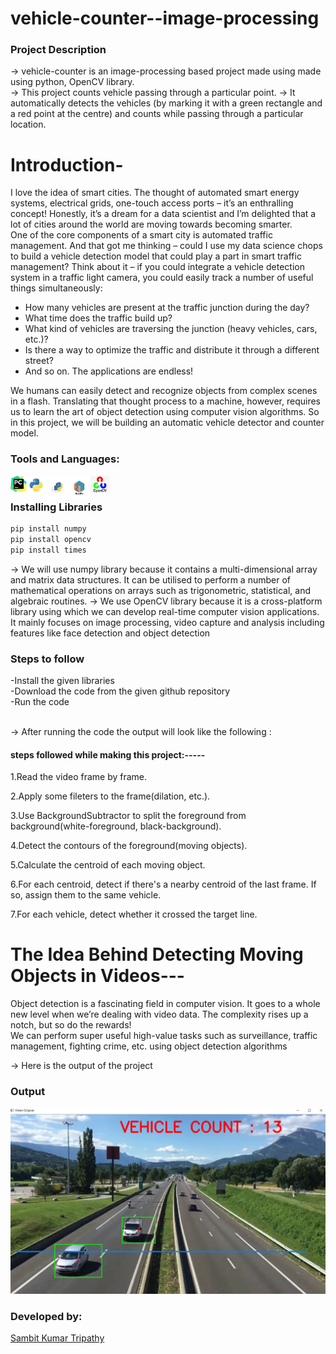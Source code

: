 # vehicle-counter--image-processing<br>
### Project Description
-> vehicle-counter is an image-processing based project made using made using python, OpenCV library.<br>
-> This project counts vehicle passing through a particular point.
-> It automatically detects the vehicles (by marking it with a green rectangle and a red point at the centre) and counts while passing through a particular location. 

# Introduction-
I love the idea of smart cities. The thought of automated smart energy systems, electrical grids, one-touch access ports – it’s an enthralling concept! Honestly, it’s a dream for a data scientist and I’m delighted that a lot of cities around the world are moving towards becoming smarter. <br>
One of the core components of a smart city is automated traffic management. And that got me thinking – could I use my data science chops to build a vehicle detection model that could play a part in smart traffic management?
Think about it – if you could integrate a vehicle detection system in a traffic light camera, you could easily track a number of useful things simultaneously: <br>

* How many vehicles are present at the traffic junction during the day?<br>
* What time does the traffic build up? <br>
* What kind of vehicles are traversing the junction (heavy vehicles, cars, etc.)?
* Is there a way to optimize the traffic and distribute it through a different street?
* And so on. The applications are endless!

We humans can easily detect and recognize objects from complex scenes in a flash. Translating that thought process to a machine, however, requires us to learn the art of object detection using computer vision algorithms.
So in this project, we will be building an automatic vehicle detector and counter model.

### Tools and Languages:
<img align="left" alt="pycharm" width="26px" src="pycharm.png" />
<img align="left" alt="Python" width="30px" src="python.png" />
<img align="left" alt="pip" width="36px" height="37px" src="pip.png" />
<img align="left" alt="numpy" width="36px" src="numpy.png" />
<img align="left" alt="OpenCV" width="30px" src="opencv.png" />
<br>

### Installing Libraries

```cmd
pip install numpy
pip install opencv
pip install times

```

-> We will use numpy library because it contains a multi-dimensional array and matrix data structures. It can be utilised to perform a number of mathematical operations on arrays such as trigonometric, statistical, and algebraic routines.
-> We use OpenCV library because it is a cross-platform library using which we can develop real-time computer vision applications. It mainly focuses on image processing, video capture and analysis including features like face detection and object detection


### Steps to follow
-Install the given libraries<br>
-Download the code from the given github repository<br>
-Run the code<br><br>

-> After running the code the output will look like the following : <br>

####   steps followed while making this project:-----
1.Read the video frame by frame.

2.Apply some fileters to the frame(dilation, etc.).

3.Use BackgroundSubtractor to split the foreground from background(white-foreground, black-background).

4.Detect the contours of the foreground(moving objects).

5.Calculate the centroid of each moving object.

6.For each centroid, detect if there's a nearby centroid of the last frame. If so, assign them to the same vehicle.

7.For each vehicle, detect whether it crossed the target line.


# The Idea Behind Detecting Moving Objects in Videos---
Object detection is a fascinating field in computer vision. It goes to a whole new level when we’re dealing with video data. The complexity rises up a notch, but so do the rewards! <br>
We can perform super useful high-value tasks such as surveillance, traffic management, fighting crime, etc. using object detection algorithms<br>


-> Here is the output of the project <br> 

### Output
<img alt="output"  src="op.png" />

### Developed by:
<a href="https://github.com/sambit221">Sambit Kumar Tripathy</a>
